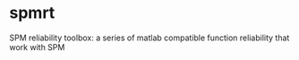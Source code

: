 # spmrt
SPM reliability toolbox: a series of matlab compatible function reliability that work with SPM
